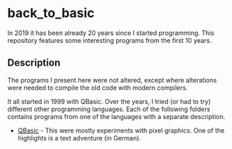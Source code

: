 # back_to_basic

In 2019 it has been already 20 years since I started programming. This repository features some interesting programs from the first 10 years.

## Description

The programs I present here were not altered, except where alterations were needed to compile the old code with modern compilers.

It all started in 1999 with QBasic. Over the years, I tried (or had to try) different other programming languages. Each of the following folders contains programs from one of the languages with a separate description.

* [QBasic](QBasic) - This were mostly experiments with pixel graphics. One of the highlights is a text adventure (in German).
